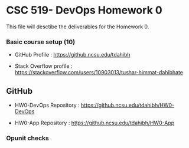 # CSC 519- DevOps Homework 0

This file will desctibe the deliverables for the Homework 0.



### Basic course setup (10)
* GitHub Profile : https://github.ncsu.edu/tdahibh

* Stack Overflow profile : https://stackoverflow.com/users/10903013/tushar-himmat-dahibhate


## GitHub

*  HW0-DevOps Repository : https://github.ncsu.edu/tdahibh/HW0-DevOps

* HW0-App Repository : https://github.ncsu.edu/tdahibh/HW0-App

### Opunit checks
